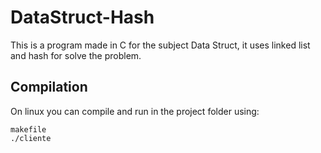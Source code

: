 # DataStruct-Hash
This is a program made in C for the subject Data Struct, it uses linked list and hash for solve the problem.

## Compilation
On linux you can compile and run in the project folder using:
```shell
makefile
./cliente
```
